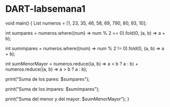 # DART-labsemana1

void main() {
  List<int> numeros = [1, 23, 35, 46, 58, 69, 790, 80, 93, 10];

  int sumpares = numeros.where((num) => num % 2 == 0).fold(0, (a, b) => a + b);
  
  int sumimpares = numeros.where((num) => num % 2 != 0).fold(0, (a, b) => a + b);

  int sumMenorMayor = numeros.reduce((a, b) => a < b ? a : b) +
                       numeros.reduce((a, b) => a > b ? a : b);

  print("Suma de los pares: $sumpares");
  
  print("Suma de los impares: $sumimpares");
  
  print("Suma del menor y del mayor: $sumMenorMayor");
}
